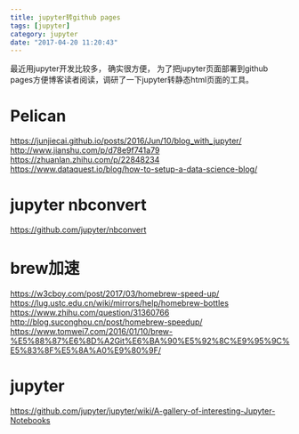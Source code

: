 ```yaml
---
title: jupyter转github pages
tags: [jupyter]
category: jupyter
date: "2017-04-20 11:20:43"
---
```


最近用jupyter开发比较多， 确实很方便， 为了把jupyter页面部署到github pages方便博客读者阅读，调研了一下jupyter转静态html页面的工具。

<!-- more -->

# Pelican
https://junjiecai.github.io/posts/2016/Jun/10/blog_with_jupyter/
http://www.jianshu.com/p/d78e9f741a79
https://zhuanlan.zhihu.com/p/22848234
https://www.dataquest.io/blog/how-to-setup-a-data-science-blog/

# jupyter nbconvert
https://github.com/jupyter/nbconvert

# brew加速
https://w3cboy.com/post/2017/03/homebrew-speed-up/
https://lug.ustc.edu.cn/wiki/mirrors/help/homebrew-bottles
https://www.zhihu.com/question/31360766
http://blog.suconghou.cn/post/homebrew-speedup/
https://www.tomwei7.com/2016/01/10/brew-%E5%88%87%E6%8D%A2Git%E6%BA%90%E5%92%8C%E9%95%9C%E5%83%8F%E5%8A%A0%E9%80%9F/

# jupyter
https://github.com/jupyter/jupyter/wiki/A-gallery-of-interesting-Jupyter-Notebooks
